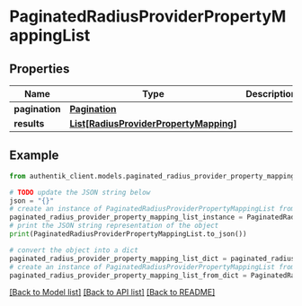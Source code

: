 # PaginatedRadiusProviderPropertyMappingList


## Properties

Name | Type | Description | Notes
------------ | ------------- | ------------- | -------------
**pagination** | [**Pagination**](Pagination.md) |  | 
**results** | [**List[RadiusProviderPropertyMapping]**](RadiusProviderPropertyMapping.md) |  | 

## Example

```python
from authentik_client.models.paginated_radius_provider_property_mapping_list import PaginatedRadiusProviderPropertyMappingList

# TODO update the JSON string below
json = "{}"
# create an instance of PaginatedRadiusProviderPropertyMappingList from a JSON string
paginated_radius_provider_property_mapping_list_instance = PaginatedRadiusProviderPropertyMappingList.from_json(json)
# print the JSON string representation of the object
print(PaginatedRadiusProviderPropertyMappingList.to_json())

# convert the object into a dict
paginated_radius_provider_property_mapping_list_dict = paginated_radius_provider_property_mapping_list_instance.to_dict()
# create an instance of PaginatedRadiusProviderPropertyMappingList from a dict
paginated_radius_provider_property_mapping_list_from_dict = PaginatedRadiusProviderPropertyMappingList.from_dict(paginated_radius_provider_property_mapping_list_dict)
```
[[Back to Model list]](../README.md#documentation-for-models) [[Back to API list]](../README.md#documentation-for-api-endpoints) [[Back to README]](../README.md)


